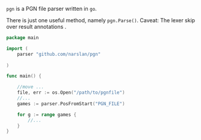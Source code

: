 `pgn` is a PGN file parser written in `go`. 

There is just one useful method, namely `pgn.Parse()`. 
Caveat: The lexer skip over result annotations  . 

```go
package main

import (
	parser "github.com/narslan/pgn"
	
)

func main() {

	//move ...
    file, err := os.Open("/path/to/pgnfile")
    //...
	games := parser.PosFromStart("PGN_FILE")

    for g := range games {
        //...    
    }
}
```

